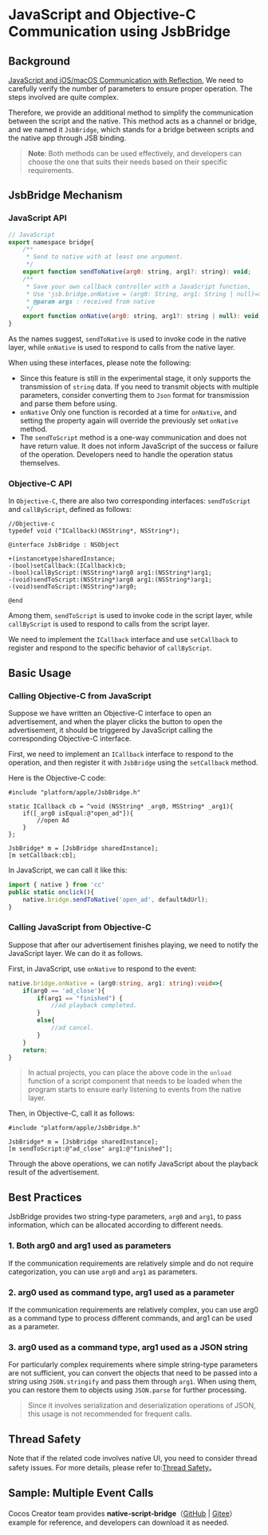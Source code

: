 # JavaScript and Objective-C Communication using JsbBridge

## Background

[JavaScript and iOS/macOS Communication with Reflection](./oc-reflection.md), We need to carefully verify the number of parameters to ensure proper operation. The steps involved are quite complex.

Therefore, we provide an additional method to simplify the communication between the script and the native. This method acts as a channel or bridge, and we named it `JsbBridge`, which stands for a bridge between scripts and the native app through JSB binding.

> **Note**: Both methods can be used effectively, and developers can choose the one that suits their needs based on their specific requirements.

## JsbBridge Mechanism

### JavaScript API

```js
// JavaScript
export namespace bridge{
    /**
     * Send to native with at least one argument.
     */
    export function sendToNative(arg0: string, arg1?: string): void;
    /**
     * Save your own callback controller with a JavaScript function,
     * Use 'jsb.bridge.onNative = (arg0: String, arg1: String | null)=>{...}'
     * @param args : received from native
     */
    export function onNative(arg0: string, arg1?: string | null): void;
}
```

As the names suggest, `sendToNative` is used to invoke code in the native layer, while `onNative` is used to respond to calls from the native layer.

When using these interfaces, please note the following:

- Since this feature is still in the experimental stage, it only supports the transmission of `string` data. If you need to transmit objects with multiple parameters, consider converting them to `Json` format for transmission and parse them before using.
- `onNative` Only one function is recorded at a time for `onNative`, and setting the property again will override the previously set `onNative` method.
- The `sendToScript` method is a one-way communication and does not have return value. It does not inform JavaScript of the success or failure of the operation. Developers need to handle the operation status themselves.

### Objective-C API

In `Objective-C`, there are also two corresponding interfaces: `sendToScript` and `callByScript`, defined as follows:

```objc
//Objective-c
typedef void (^ICallback)(NSString*, NSString*);

@interface JsbBridge : NSObject

+(instancetype)sharedInstance;
-(bool)setCallback:(ICallback)cb;
-(bool)callByScript:(NSString*)arg0 arg1:(NSString*)arg1;
-(void)sendToScript:(NSString*)arg0 arg1:(NSString*)arg1;
-(void)sendToScript:(NSString*)arg0;

@end
```

Among them, `sendToScript` is used to invoke code in the script layer, while `callByScript` is used to respond to calls from the script layer.

We need to implement the `ICallback` interface and use `setCallback` to register and respond to the specific behavior of `callByScript`.

## Basic Usage

### Calling Objective-C from JavaScript

Suppose we have written an Objective-C interface to open an advertisement, and when the player clicks the button to open the advertisement, it should be triggered by JavaScript calling the corresponding Objective-C interface.

First, we need to implement an `ICallback` interface to respond to the operation, and then register it with `JsbBridge` using the `setCallback` method.

Here is the Objective-C code:

```ObjC
#include "platform/apple/JsbBridge.h"

static ICallback cb = ^void (NSString* _arg0, MSString* _arg1){
    if([_arg0 isEqual:@"open_ad"]){
        //open Ad
    }
};

JsbBridge* m = [JsbBridge sharedInstance];
[m setCallback:cb];
```

In JavaScript, we can call it like this:

```ts
import { native } from 'cc'
public static onclick(){
    native.bridge.sendToNative('open_ad', defaultAdUrl);
} 
```

### Calling JavaScript from Objective-C

Suppose that after our advertisement finishes playing, we need to notify the JavaScript layer. We can do it as follows.

First, in JavaScript, use `onNative` to respond to the event:

```ts
native.bridge.onNative = (arg0:string, arg1: string):void=>{
    if(arg0 == 'ad_close'){
        if(arg1 == "finished") {
            //ad playback completed.
        }
        else{
            //ad cancel.
        }
    }
    return;
}
```

> In actual projects, you can place the above code in the `onload` function of a script component that needs to be loaded when the program starts to ensure early listening to events from the native layer.

Then, in Objective-C, call it as follows:

```ObjC
#include "platform/apple/JsbBridge.h"

JsbBridge* m = [JsbBridge sharedInstance];
[m sendToScript:@"ad_close" arg1:@"finished"];
```

Through the above operations, we can notify JavaScript about the playback result of the advertisement.

## Best Practices

JsbBridge provides two string-type parameters, `arg0` and `arg1`, to pass information, which can be allocated according to different needs.

### 1. Both arg0 and arg1 used as parameters

If the communication requirements are relatively simple and do not require categorization, you can use `arg0` and `arg1` as parameters.

### 2. arg0 used as command type, arg1 used as a parameter

If the communication requirements are relatively complex, you can use arg0 as a command type to process different commands, and arg1 can be used as a parameter.

### 3. arg0 used as a command type, arg1 used as a JSON string

For particularly complex requirements where simple string-type parameters are not sufficient, you can convert the objects that need to be passed into a string using `JSON.stringify` and pass them through `arg1`. When using them, you can restore them to objects using `JSON.parse` for further processing.

> Since it involves serialization and deserialization operations of JSON, this usage is not recommended for frequent calls.

## Thread Safety

Note that if the related code involves native UI, you need to consider thread safety issues. For more details, please refer to:[Thread Safety](./thread-safety.md)。

## Sample: Multiple Event Calls

Cocos Creator team provides **native-script-bridge**（[GitHub](https://github.com/cocos-creator/example-3d/tree/v3.7/native-script-bridge) | [Gitee](https://gitee.com/mirrors_cocos-creator/example-3d/tree/v3.7/native-script-bridge)）example for reference, and developers can download it as needed.
